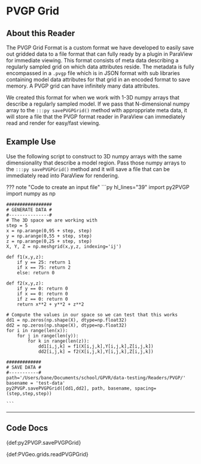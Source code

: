 # PVGP Grid

## About this Reader
The PVGP Grid Format is a custom format we have developed to easily save out gridded data to a file format that can fully ready by a plugin in ParaView for immediate viewing. This format consists of meta data describing a regularly sampled grid on which data attributes reside. The metadata is fully encompassed in a `.pvgp` file which is in JSON format with sub libraries containing model data attributes for that grid in an encoded format to save memory. A PVGP grid can have infinitely many data attributes.

We created this format for when we work with 1-3D numpy arrays that describe a regularly sampled model. If we pass that N-dimensional numpy array to the `:::py savePVGPGrid()` method with approppriate meta data, it will store a file that the PVGP format reader in ParaView can immediately read and render for easy/fast viewing.

## Example Use
Use the following script to construct to 3D numpy arrays with the same dimensionality that describe a model region. Pass those numpy arrays to the `:::py savePVGPGrid()` method and it will save a file that can be immediately read into ParaView for rendering.

??? note "Code to create an input file"
    ```py hl_lines="39"
    import py2PVGP
    import numpy as np

    #################
    # GENERATE DATA #
    #---------------#
    # The 3D space we are working with
    step = 5
    x = np.arange(0,95 + step, step)
    y = np.arange(0,55 + step, step)
    z = np.arange(0,25 + step, step)
    X, Y, Z = np.meshgrid(x,y,z, indexing='ij')

    def f1(x,y,z):
        if y == 25: return 1
        if x == 75: return 2
        else: return 0

    def f2(x,y,z):
        if y == 0: return 0
        if x == 0: return 0
        if z == 0: return 0
        return x**2 + y**2 + z**2

    # Compute the values in our space so we can test that this works
    dd1 = np.zeros(np.shape(X), dtype=np.float32)
    dd2 = np.zeros(np.shape(X), dtype=np.float32)
    for i in range(len(x)):
        for j in range(len(y)):
            for k in range(len(z)):
                dd1[i,j,k] = f1(X[i,j,k],Y[i,j,k],Z[i,j,k])
                dd2[i,j,k] = f2(X[i,j,k],Y[i,j,k],Z[i,j,k])

    #############
    # SAVE DATA #
    #-----------#
    path='/Users/bane/Documents/school/GPVR/data-testing/Readers/PVGP/'
    basename = 'test-data'
    py2PVGP.savePVGPGrid([dd1,dd2], path, basename, spacing=(step,step,step))

    ```


-----
## Code Docs

{def:py2PVGP.savePVGPGrid}

{def:PVGeo.grids.readPVGPGrid}
